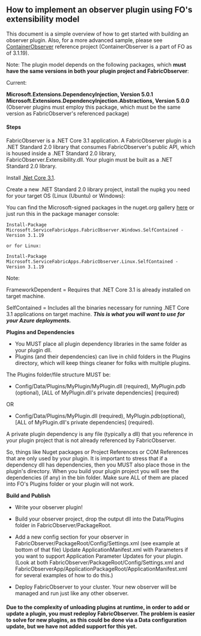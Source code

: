 ## How to implement an observer plugin using FO's extensibility model

This document is a simple overview of how to get started with building an observer plugin. Also, for a more advanced sample, please see [ContainerObserver](https://github.com/gittorre/containerobserver) reference project (ContainerObserver is a part of FO as of 3.1.19).

Note: The plugin model depends on the following packages, which **must have the same versions in both your plugin project and FabricObserver**:

Current: 

**Microsoft.Extensions.DependencyInjection, Version 5.0.1**  
**Microsoft.Extensions.DependencyInjection.Abstractions, Version 5.0.0**  (Observer plugins must employ this package, which must be the same version as FabricObserver's referenced package)  

#### Steps 

FabricObserver is a .NET Core 3.1 application. A FabricObserver plugin is a .NET Standard 2.0 library that consumes FabricObserver's public API, which is housed inside a .NET Standard 2.0 library, FabricObserver.Extensibility.dll. 
Your plugin must be built as a .NET Standard 2.0 library.

Install [.Net Core 3.1](https://dotnet.microsoft.com/download/dotnet-core/3.1).

Create a new .NET Standard 2.0 library project, install the nupkg you need for your target OS (Linux (Ubuntu) or Windows):  

You can find the Microsoft-signed packages in the nuget.org gallery [here](https://www.nuget.org/profiles/ServiceFabricApps) or just run this in the package manager console:

```
Install-Package Microsoft.ServiceFabricApps.FabricObserver.Windows.SelfContained -Version 3.1.19   

or for Linux:

Install-Package Microsoft.ServiceFabricApps.FabricObserver.Linux.SelfContained -Version 3.1.19
```

Note:

FrameworkDependent = Requires that .NET Core 3.1 is already installed on target machine.  

SelfContained = Includes all the binaries necessary for running .NET Core 3.1 applications on target machine. ***This is what you will want to use for your Azure deployments.***

**Plugins and Dependencies** 

- You MUST place all plugin dependency libraries in the same folder as your plugin dll.
- Plugins (and their dependencies) can live in child folders in the Plugins directory, which will keep things cleaner for folks with multiple plugins.

The Plugins folder/file structure MUST be: 

- Config/Data/Plugins/MyPlugin/MyPlugin.dll (required), MyPlugin.pdb (optional), [ALL of MyPlugin.dll's private dependencies] (required) 

OR 

- Config/Data/Plugins/MyPlugin.dll (required), MyPlugin.pdb(optional), [ALL of MyPlugin.dll's private dependencies] (required).  

A private plugin dependency is any file (typically a dll) that you reference in your plugin project that is not already referenced by FabricObserver. 

So, things like Nuget packages or Project References or COM References that are only used by your plugin. It is important to stress that if a dependency dll has dependencies, then you MUST also place those in the plugin's directory.
When you build your plugin project you will see the dependencies (if any) in the bin folder. Make sure ALL of them are placed into FO's Plugins folder or your plugin will not work. 

**Build and Publish**  

- Write your observer plugin!

- Build your observer project, drop the output dll into the Data/Plugins folder in FabricObserver/PackageRoot.

- Add a new config section for your observer in FabricObserver/PackageRoot/Config/Settings.xml (see example at bottom of that file)
   Update ApplicationManifest.xml with Parameters if you want to support Application Parameter Updates for your plugin.
   (Look at both FabricObserver/PackageRoot/Config/Settings.xml and FabricObserverApp/ApplicationPackageRoot/ApplicationManifest.xml for several examples of how to do this.)

- Deploy FabricObserver to your cluster. Your new observer will be managed and run just like any other observer.

#### Due to the complexity of unloading plugins at runtime, in order to add or update a plugin, you must redeploy FabricObserver. The problem is easier to solve for new plugins, as this could be done via a Data configuration update, but we have not added support for this yet.
